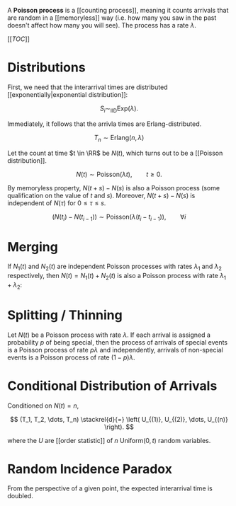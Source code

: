A **Poisson process** is a [[counting process]], meaning it counts arrivals that are random in a [[memoryless]] way (i.e. how many you saw in the past doesn't affect how many you will see). The process has a rate $\lambda$.


[[_TOC_]]

# Distributions

First, we need that the interarrival times are distributed [[exponentially|exponential distribution]]: 

$$
S_i \sim_{\mathsf{IID}} \mathsf{Exp}(\lambda).
$$

Immediately, it follows that the arrivla times are Erlang-distributed.


$$
T_n \sim \mathsf{Erlang}(n, \lambda)
$$

Let the count at time $t \in \RR$ be $N(t)$, which turns out to be a [[Poisson distribution]].

$$
N(t) \sim \mathsf{Poisson}(\lambda t), \qquad t \geqslant 0.
$$

By memoryless property, $N(t+s) - N(s)$ is also a Poisson process (some qualification on the value of $t$ and $s$). Moreover, $N(t+s)-N(s)$ is independent of $N(\tau)$ for $0 \leqslant \tau \leqslant s$.

$$
(N(t_i) - N(t_{i-1})) \sim \mathsf{Poisson}(\lambda(t_i - t_{i - 1})), \qquad \forall i
$$


# Merging

If $N_1(t)$ and $N_2(t)$ are independent Poisson processes with rates $\lambda_1$ and $\lambda_2$ respectively, then $N(t) = N_1(t) + N_2(t)$ is also a Poisson process with rate $\lambda_1 + \lambda_2$:

# Splitting / Thinning

Let $N(t)$ be a Poisson process with rate $\lambda$. If each arrival is assigned a probability $p$ of being special, then the process of arrivals of special events is a Poisson process of rate $p\lambda$ and independently, arrivals of non-special events is a Poisson process of rate $(1-p)\lambda$.

# Conditional Distribution of Arrivals

Conditioned on $N(t)=n$, 

$$
(T_1, T_2, \dots, T_n) \stackrel{d}{=} \left( U_{(1)}, U_{(2)}, \dots, U_{(n)} \right).
$$

where the $U$ are [[order statistic]] of $n$ $\mathsf{Uniform}(0, t)$ random variables.

# Random Incidence Paradox

From the perspective of a given point, the expected interarrival time is doubled.